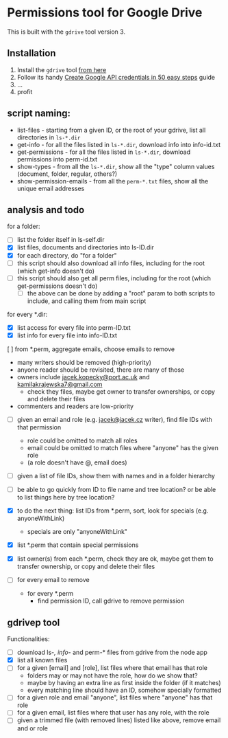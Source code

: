 # Permissions tool for Google Drive

This is built with the `gdrive` tool version 3.

## Installation

1. Install the `gdrive` tool [from here](https://github.com/glotlabs/gdrive)
2. Follow its handy [Create Google API credentials in 50 easy steps](https://github.com/glotlabs/gdrive/blob/main/docs/create_google_api_credentials.md) guide
3. ...
4. profit

## script naming:

- list-files - starting from a given ID, or the root of your gdrive, list all directories in `ls-*.dir`
- get-info - for all the files listed in `ls-*.dir`, download info into info-id.txt
- get-permissions - for all the files listed in `ls-*.dir`, download permissions into perm-id.txt
- show-types - from all the `ls-*.dir`, show all the "type" column values (document, folder, regular, others?)
- show-permission-emails - from all the `perm-*.txt` files, show all the unique email addresses

## analysis and todo

for a folder:

- [ ] list the folder itself in ls-self.dir
- [x] list files, documents and directories into ls-ID.dir
- [x] for each directory, do "for a folder"
- [ ] this script should also download all info files, including for the root (which get-info doesn't do)
- [ ] this script should also get all perm files, including for the root (which get-permissions doesn't do)
  - [ ] the above can be done by adding a "root" param to both scripts to include, and calling them from main script

for every \*.dir:

- [x] list access for every file into perm-ID.txt
- [x] list info for every file into info-ID.txt

[ ] from \*.perm, aggregate emails, choose emails to remove

- many writers should be removed (high-priority)
- anyone reader should be revisited, there are many of those
- owners include jacek.kopecky@port.ac.uk and kamilakrajewska7@gmail.com
  - check they files, maybe get owner to transfer ownerships, or copy and delete their files
- commenters and readers are low-priority

- [ ] given an email and role (e.g. jacek@jacek.cz writer), find file IDs with that permission
  - role could be omitted to match all roles
  - email could be omitted to match files where "anyone" has the given role
  - (a role doesn't have @, email does)
- [ ] given a list of file IDs, show them with names and in a folder hierarchy

- [ ] be able to go quickly from ID to file name and tree location? or be able to list things here by tree location?

- [x] to do the next thing: list IDs from \*.perm, sort, look for specials (e.g. anyoneWithLink)
  - specials are only "anyoneWithLink"
- [x] list \*.perm that contain special permissions

- [x] list owner(s) from each \*.perm, check they are ok, maybe get them to transfer ownership, or copy and delete their files

- [ ] for every email to remove
  - for every \*.perm
    - find permission ID, call gdrive to remove permission

## gdrivep tool

Functionalities:

- [ ] download ls-_, info-_ and perm-\* files from gdrive from the node app
- [x] list all known files
- [ ] for a given [email] and [role], list files where that email has that role
  - folders may or may not have the role, how do we show that?
  - maybe by having an extra line as first inside the folder (if it matches)
  - every matching line should have an ID, somehow specially formatted
- [ ] for a given role and email "anyone", list files where "anyone" has that role
- [ ] for a given email, list files where that user has any role, with the role
- [ ] given a trimmed file (with removed lines) listed like above, remove email and or role
